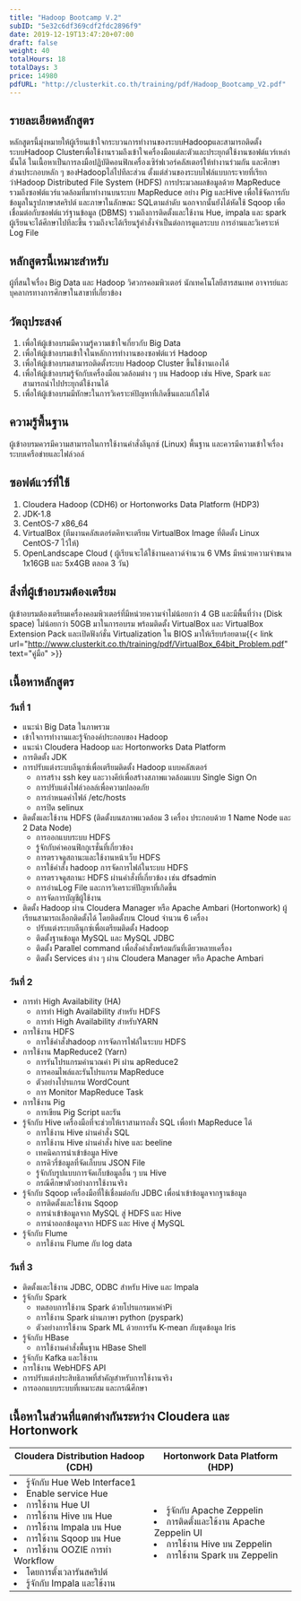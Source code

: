 ```yaml
---
title: "Hadoop Bootcamp V.2"
subID: "5e32c6df369cdf2fdc2896f9"
date: 2019-12-19T13:47:20+07:00
draft: false
weight: 40
totalHours: 18
totalDays: 3
price: 14980
pdfURL: "http://clusterkit.co.th/training/pdf/Hadoop_Bootcamp_V2.pdf"
---
```


## รายละเอียดหลักสูตร

หลักสูตรนี้มุ่งหมายให้ผู้เรียนเข้าใจกระบวนการทำงานของระบบHadoopและสามารถติดตั้งระบบHadoop Clusterเพื่อใช้งานรวมถึงเข้าใจเครื่องมือแต่ละตัวและประยุกต์ใช้งานซอฟต์แวร์เหล่านั้นได้ ในเนื้อหาเป็นการลงมือปฏิบัติคอนฟิกเครื่องเซิร์ฟเวอร์คลัสเตอร์ให้ทำงานร่วมกัน และศึกษาส่วนประกอบหลัก ๆ ของHadoopไล่ไปทีละส่วน ตั้งแต่ส่วนของระบบไฟล์แบบกระจายที่เรียกว่าHadoop Distributed File System (HDFS) การประมวลผลข้อมูลด้วย MapReduce รวมถึงซอฟต์แวร์แวดล้อมที่มาทำงานบนระบบ MapReduce อย่าง Pig และHive เพื่อใช้จัดการกับข้อมูลในรูปภาษาสคริปต์ และภาษาในลักษณะ SQLตามลำดับ นอกจากนั้นยังได้หัดใช้ Sqoop เพื่อเชื่อมต่อกับซอฟต์แวร์ฐานข้อมูล (DBMS) รวมถึงการติดตั้งและใช้งาน Hue, impala และ spark ผู้เรียนจะได้ศึกษาไปทีละขึ้น รวมถึงจะได้เรียนรู้คำสั่งจำเป็นต่อการดูแลระบบ การอ่านและวิเคราะห์ Log File

## หลักสูตรนี้เหมาะสำหรับ

ผู้ที่สนใจเรื่อง Big Data และ Hadoop วิศวกรคอมพิวเตอร์ นักเทคโนโลยีสารสนเทศ อาจารย์และบุคลากรทางการศึกษาในสาขาที่เกี่ยวข้อง

## วัตถุประสงค์

1. เพื่อให้ผู้เข้าอบรมมีความรู้ความเข้าใจเกี่ยวกับ Big Data
2. เพื่อให้ผู้เข้าอบรมเข้าใจในหลักการทำงานของซอฟต์แวร์ Hadoop
3. เพื่อให้ผู้เข้าอบรมสามารถติดตั้งระบบ Hadoop Cluster ขึ้นใช้งานเองได้
4. เพื่อให้ผู้เข้าอบรมรู้จักกับเครื่องมือแวดล้อมต่าง ๆ บน Hadoop เช่น Hive, Spark และสามารถนำไปประยุกต์ใช้งานได้
5. เพื่อให้ผู้เข้าอบรมมีทักษะในการวิเคราะห์ปัญหาที่เกิดขึ้นและแก้ไขได้

## ความรู้พื้นฐาน

ผู้เข้าอบรมควรมีความสามารถในการใช้งานคำสั่งลีนุกซ์ (Linux) พื้นฐาน และควรมีความเข้าใจเรื่องระบบเครือข่ายและไฟล์วอล์

## ซอฟต์แวร์ที่ใช้

1. Cloudera Hadoop (CDH6) or Hortonworks Data Platform (HDP3)
2. JDK-1.8
3. CentOS-7 x86_64
4. VirtualBox (ทีมงานคลัสเตอร์ตคิทจะเตรียม VirtualBox Image ที่ติดตั้ง Linux CentOS-7 ไว้ให้)
5. OpenLandscape Cloud ( ผู้เรียนจะได้ใช้งานคลาวด์จำนวน 6 VMs มีหน่วยความจำขนาด 1x16GB และ 5x4GB ตลอด 3 วัน)

## สิ่งที่ผู้เข้าอบรมต้องเตรียม

ผู้เข้าอบรมต้องเตรียมเครื่องคอมพิวเตอร์ที่มีหน่วยความจำไม่น้อยกว่า 4 GB และมีพื้นที่ว่าง (Disk space) ไม่น้อยกว่า 50GB มาในการอบรม พร้อมติดตั้ง VirtualBox และ VirtualBox Extension Pack และเปิดฟังก์ชั่น Virtualization ใน BIOS มาให้เรียบร้อยตาม{{< link url="http://www.clusterkit.co.th/training/pdf/VirtualBox_64bit_Problem.pdf" text="คู่มือ" >}}

## เนื้อหาหลักสูตร

### วันที่ 1

- แนะนำ Big Data ในภาพรวม
- เข้าใจการทำงานและรู้จักองค์ประกอบของ Hadoop
- แนะนำ Cloudera Hadoop และ Hortonworks Data Platform
- การติดตั้ง JDK
- การปรับแต่งระบบลีนุกซ์เพื่อเตรียมติดตั้ง Hadoop แบบคลัสเตอร์
  - การสร้าง ssh key และวางคีย์เพื่อสร้างสภาพแวดล้อมแบบ Single Sign On
  - การปรับแต่งไฟล์วอลล์เพื่อความปลอดภัย
  - การกำหนดค่าไฟล์ /etc/hosts
  - การปิด selinux
- ติดตั้งและใช้งาน HDFS (ติดตั้งบนสภาพแวดล้อม 3 เครื่อง ประกอบด้วย 1 Name Node และ 2 Data Node)
  - การออกแบบระบบ HDFS
  - รู้จักกับค่าคอนฟิกกูเรชั่นที่เกี่ยวข้อง
  - การตรวจดูสถานะและใช้งานหน้าเว็บ HDFS
  - การใช้คำสั่ง hadoop การจัดการไฟล์ในระบบ HDFS
  - การตรวจดูสถานะ HDFS ผ่านคำสั่งที่เกี่ยวข้อง เช่น dfsadmin
  - การอ่านLog File และการวิเคราะห์ปัญหาที่เกิดขึ้น
  - การจัดการบัญชีผู้ใช้งาน
- ติดตั้ง Hadoop ผ่าน Cloudera Manager หรือ Apache Ambari (Hortonwork) ผู้เรียนสามารถเลือกติดตั้งได้ โดยติดตั้งบน Cloud จำนวน 6 เครื่อง
  - ปรับแต่งระบบลีนุกซ์เพื่อเตรียมติดตั้ง Hadoop
  - ติดตั้งฐานข้อมูล MySQL และ MySQL JDBC
  - ติดตั้ง Parallel command เพื่อสั่งคำสั่งพร้อมกันที่เดียวหลายเครื่อง
  - ติดตั้ง Services ต่าง ๆ ผ่าน Cloudera Manager หรือ Apache Ambari

### วันที่ 2

- การทำ High Availability (HA)
  - การทำ High Availability สำหรับ HDFS
  - การทำ High Availability สำหรับYARN
- การใช้งาน HDFS
  - การใช้คำสั่งhadoop การจัดการไฟล์ในระบบ HDFS
- การใช้งาน MapReduce2 (Yarn)
  - การรันโปรแกรมคำนวณค่า Pi ผ่าน apReduce2
  - การคอมไพล์และรันโปรแกรม MapReduce
  - ตัวอย่างโปรแกรม WordCount
  - การ Monitor MapReduce Task
- การใช้งาน Pig
  - การเขียน Pig Script และรัน
- รู้จักกับ Hive เครื่องมือที่จะช่วยให้เราสามารถสั่ง SQL เพื่อทำ MapReduce ได้
  - การใช้งาน Hive ผ่านคำสั่ง SQL
  - การใช้งาน Hive ผ่านคำสั่ง hive และ beeline
  - เทคนิคการนำเข้าข้อมูล Hive
  - การคิวรี่ข้อมูลที่จัดเก็บบน JSON File
  - รู้จักกับรูปแบบการจัดเก็บข้อมูลอื่น ๆ บน Hive
  - กรณีศึกษาตัวอย่างการใช้งานจริง
- รู้จักกับ Sqoop เครื่องมือที่ใช้เชื่อมต่อกับ JDBC เพื่อนำเข้าข้อมูลจากฐานข้อมูล
  - การติดตั้งและใช้งาน Sqoop
  - การนำเข้าข้อมูลจาก MySQL สู่ HDFS และ Hive
  - การนำออกข้อมูลจาก HDFS และ Hive สู่ MySQL
- รู้จักกับ Flume
  - การใช้งาน Flume กับ log data

### วันที่ 3

- ติดตั้งและใช้งาน JDBC, ODBC สำหรับ Hive และ Impala
- รู้จักกับ Spark
  - ทดสอบการใช้งาน Spark ด้วยโปรแกรมหาค่าPi
  - การใช้งาน Spark ผ่านภาษา python (pyspark)
  - ตัวอย่างการใช้งาน Spark ML ด้วยการรัน K-mean กับชุดข้อมูล Iris
- รู้จักกับ HBase
  - การใช้งานคำสั่งพื้นฐาน HBase Shell
- รู้จักกับ Kafka และใช้งาน
- การใช้งาน WebHDFS API
- การปรับแต่งประสิทธิภาพที่สำคัญสำหรับการใช้งานจริง
- การออกแบบระบบที่เหมาะสม และกรณีศึกษา

## เนื้อหาในส่วนที่แตกต่างกันระหว่าง Cloudera และ Hortonwork

<table class="table table-bordered">
  <thead>
    <tr>
      <th>Cloudera Distribution Hadoop (CDH)</th>
      <th>Hortonwork Data Platform (HDP)</th>
    </tr>
  </thead>
  <tbody>
  <div>
    <tr>
      <td>
         <li>รู้จักกับ Hue Web Interface1</li>
         <li>Enable service Hue</li>
         <li>การใช้งาน Hue UI</li>
         <li>การใช้งาน Hive บน Hue</li>
         <li>การใช้งาน Impala บน Hue</li> 
         <li>การใช้งาน Sqoop บน Hue</li>
         <li>การใช้งาน OOZIE การทำ Workflow</li>    
         <li>โดยการตั้งเวลารันสคริปต์</li>
         <li>รู้จักกับ Impala และใช้งาน</li>
      </td>
      <td>
         <li>รู้จักกับ Apache Zeppelin</li>
         <li>การติดตั้งและใช้งาน Apache Zeppelin UI</li>
         <li>การใช้งาน Hive บน Zeppelin</li>
         <li>การใช้งาน Spark บน Zeppelin</li>
      </td>
    </tr>
  </tbody>
</table>
